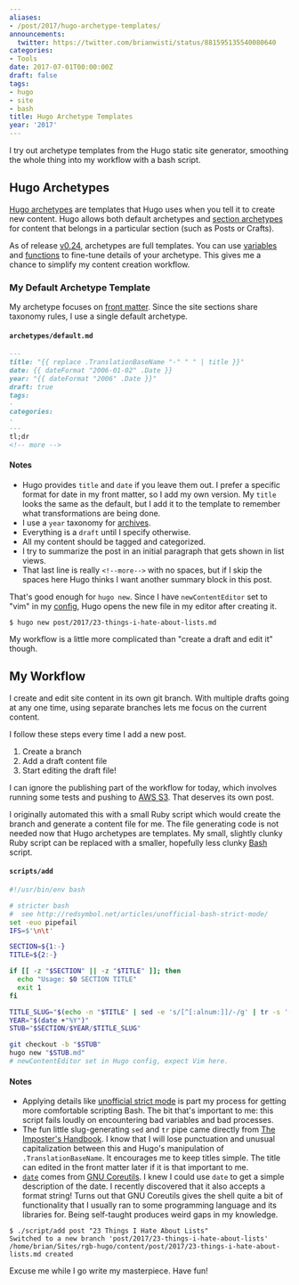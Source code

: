 ```yaml
---
aliases:
- /post/2017/hugo-archetype-templates/
announcements:
  twitter: https://twitter.com/brianwisti/status/881595135540080640
categories:
- Tools
date: 2017-07-01T00:00:00Z
draft: false
tags:
- hugo
- site
- bash
title: Hugo Archetype Templates
year: '2017'
---
```

I try out archetype templates from the Hugo static site generator, smoothing the whole thing into my
workflow with a bash script.
<!--more-->

## Hugo Archetypes

[Hugo archetypes][] are templates that Hugo uses when you tell it to create new content. Hugo allows both
default archetypes and [section archetypes][] for content that belongs in a particular section (such as Posts
or Crafts).

[Hugo archetypes]: http://gohugo.io/content/archetypes/
[section archetypes]: http://gohugo.io/content/archetypes/#section-archetypes

As of release [v0.24][], archetypes are full templates. You can use [variables][] and [functions][] to fine-tune details of
your archetype. This gives me a chance to simplify my content creation workflow.

[v0.24]: https://github.com/gohugoio/hugo/releases/tag/v0.24
[variables]: http://gohugo.io/templates/variables/
[functions]: http://gohugo.io/templates/functions/

### My Default Archetype Template

My archetype focuses on [front matter][]. Since the site sections share taxonomy rules, I use a single
default archetype.

[front matter]: http://gohugo.io/content/front-matter/

#### `archetypes/default.md`

``` markdown
---
title: "{{ replace .TranslationBaseName "-" " " | title }}"
date: {{ dateFormat "2006-01-02" .Date }}
year: "{{ dateFormat "2006" .Date }}"
draft: true
tags:
-
categories:
- 
---
tl;dr
<!-- more -->
```

#### Notes

* Hugo provides `title` and `date` if you leave them out. I prefer a specific format for date in my front
matter, so I add my own version. My `title` looks the same as the default, but I add it to the template to
remember what transformations are being done.
* I use a `year` taxonomy for [archives][].
* Everything is a `draft` until I specify otherwise.
* All my content should be tagged and categorized.
* I try to summarize the post in an initial paragraph that gets shown in list views.
* That last line is really <code>&#60;&#33;&#45;&#45;more&#45;&#45;&#62;</code> with no spaces, but if I 
  skip the spaces here Hugo thinks I want another summary block in this post.

[YAML]: http://yaml.org/
[archives]: /year/

That's good enough for `hugo new`. Since I have `newContentEditor` set to "vim" in my [config][], Hugo opens
the new file in my editor after creating it.

[config]: http://gohugo.io/overview/configuration/

``` shell
$ hugo new post/2017/23-things-i-hate-about-lists.md
```

My workflow is a little more complicated than "create a draft and edit it" though.

## My Workflow

I create and edit site content in its own git branch. With multiple drafts going at any one time,
using separate branches lets me focus on the current content.

I follow these steps every time I add a new post.

1. Create a branch
2. Add a draft content file
3. Start editing the draft file!

I can ignore the publishing part of the workflow for today, which involves running some tests and pushing
to [AWS S3][]. That deserves its own post.

[AWS S3]: https://aws.amazon.com/s3/

I originally automated this with a small Ruby script which would create the branch and generate a content file
for me. The file generating code is not needed now that Hugo archetypes are templates. My small, slightly
clunky Ruby script can be replaced with a smaller, hopefully less clunky [Bash][] script.

[Bash]: https://www.gnu.org/software/bash/

#### `scripts/add`

``` bash
#!/usr/bin/env bash

# stricter bash
#  see http://redsymbol.net/articles/unofficial-bash-strict-mode/
set -euo pipefail
IFS=$'\n\t'

SECTION=${1:-}
TITLE=${2:-}

if [[ -z "$SECTION" || -z "$TITLE" ]]; then
  echo "Usage: $0 SECTION TITLE"
  exit 1
fi

TITLE_SLUG="$(echo -n "$TITLE" | sed -e 's/[^[:alnum:]]/-/g' | tr -s '-' | tr A-Z a-z)"
YEAR="$(date +"%Y")"
STUB="$SECTION/$YEAR/$TITLE_SLUG"

git checkout -b "$STUB"
hugo new "$STUB.md"
# newContentEditor set in Hugo config, expect Vim here.
```

#### Notes

* Applying details like [unofficial strict mode][] is part my process for getting more comfortable scripting Bash.
  The bit that's important to me: this script fails loudly on encountering bad variables and bad processes.
* The fun little slug-generating `sed` and `tr` pipe came directly from [The Imposter's Handbook][]. I know
that I will lose punctuation and unusual capitalization between this and Hugo's manipulation of
`.TranslationBaseName`. It encourages me to keep titles simple. The title can edited in the front matter
later if it is that important to me.
* [`date`][] comes from [GNU Coreutils][]. I knew I could use `date` to get a simple description of the date.
I recently discovered that it also accepts a format string! Turns out that GNU Coreutils gives the shell
quite a bit of functionality that I usually ran to some programming language and its libraries for. Being
self-taught produces weird gaps in my knowledge.

[unofficial strict mode]: http://redsymbol.net/articles/unofficial-bash-strict-mode/
[The Imposter's Handbook]: https://bigmachine.io/products/the-imposters-handbook/
[`date`]: https://www.gnu.org/software/coreutils/manual/html_node/date-invocation.html#date-invocation
[GNU Coreutils]: https://www.gnu.org/software/coreutils/manual/html_node/index.html#Top

``` shell
$ ./script/add post "23 Things I Hate About Lists"
Switched to a new branch 'post/2017/23-things-i-hate-about-lists'
/home/brian/Sites/rgb-hugo/content/post/2017/23-things-i-hate-about-lists.md created
```

Excuse me while I go write my masterpiece. Have fun!
